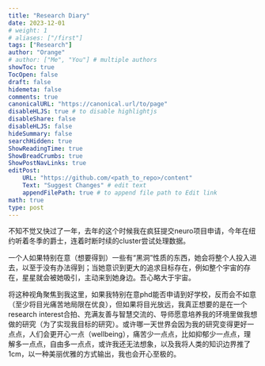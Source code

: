 ```yaml
---
title: "Research Diary"
date: 2023-12-01
# weight: 1
# aliases: ["/first"]
tags: ["Research"]
author: "Orange"
# author: ["Me", "You"] # multiple authors
showToc: true
TocOpen: false
draft: false
hidemeta: false
comments: true
canonicalURL: "https://canonical.url/to/page"
disableHLJS: true # to disable highlightjs
disableShare: false
disableHLJS: false
hideSummary: false
searchHidden: true
ShowReadingTime: true
ShowBreadCrumbs: true
ShowPostNavLinks: true
editPost:
    URL: "https://github.com/<path_to_repo>/content"
    Text: "Suggest Changes" # edit text
    appendFilePath: true # to append file path to Edit link
math: true
type: post
---
```


不知不觉又快过了一年，去年的这个时候我在疯狂提交neuro项目申请，今年在纽约听着冬季的爵士，连着时断时续的cluster尝试处理数据。

一个人如果特别在意（想要得到）一些有“黑洞”性质的东西，她会将整个人投入进去，以至于没有办法得到；当她意识到更大的追求目标存在，例如整个宇宙的存在，星星就会被她吸引，主动来到她身边。吾心略大于宇宙。

将这种视角聚焦到我这里，如果我特别在意phd能否申请到好学校，反而会不如意（至少将目光痛苦地局限在优良），但如果将目光放远，我真正想要的是在一个research interest合拍、充满友善与智慧交流的、导师愿意培养我的环境里做我想做的研究（为了实现我目标的研究）。或许哪一天世界会因为我的研究变得更好一点点，人们会更开心一点（wellbeing），痛苦少一点点，比如抑郁少一点点，理解多一点点，自由多一点点，或许我还无法想象，以及我将人类的知识边界推了1cm，以一种美丽优雅的方式输出，我也会开心至极的。